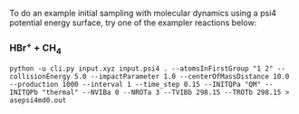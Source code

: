 

To do an example initial sampling with molecular dynamics using a psi4 potential energy surface, try one of the exampler reactions below:

###  HBr<sup>+</sup> + CH<sub>4</sub>

```
python -u cli.py input.xyz input.psi4 . --atomsInFirstGroup "1 2" --collisionEnergy 5.0 --impactParameter 1.0 --centerOfMassDistance 10.0 --production 1000 --interval 1 --time_step 0.15 --INITQPa "QM" --INITQPb "thermal" --NVIBa 0 --NROTa 3 --TVIBb 298.15 --TROTb 298.15 > asepsi4md0.out
```

